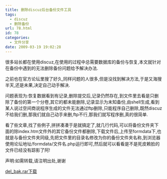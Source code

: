 ```yaml
---
title: 删除discuz后台备份文件工具
tags:
  - discuz
  - 删除备份
url: 78.html
id: 78
categories:
  - 文件分享
date: 2009-03-19 19:02:28
---
```


很多站长都在使用discuz,在使用的过程中总需要数据库的备份与恢复,本文就针对在备份中遇到的无法删除备份问题给予解决办法.  

之前也在官方论坛里搜了好久,同样问题的人很多,但是没找到解决方法,于是又海搜半天,还是未果,决定自己动手解决.  

问题表现为:恢复数据看到有记录,删除提交后,记录仍然存在,到文件里去看是只删除了备份的第一个分卷,其它的都未能删除,记录显示为未知备份,由shell生成,看到某人说过空间商说程序生成的文件无法通过ftp删除,只能程序自己删除,既然discuz不给我们删,那我们就自己动手来删,ftp不行,那我们就写程序删,真的很简单.  

看了些文章,找了些例子,拼拼凑凑于是就搞定了,就几行代码,可以将备份文件夹下面的除index.htm文件外的其它备份文件都删除,下载文件后,上传至formdata下,也就是与备份文件夹同级,先把文件里的目录名修改为你的备份文件夹名称,到浏览器使用论坛地址/formdata/文件名.php运行即可,然后就可以看看是不是死皮赖脸的文件已经没有踪影了阿!  

声明:如需转载,请注明出处,谢谢  

[del_bak.rar下载](http://cid-1f2c5513fd9f3c44.skydrive.live.com/self.aspx/%e9%ad%85%e8%81%9a%e8%8b%8f%e5%b7%9e/del%7C_bak.rar)